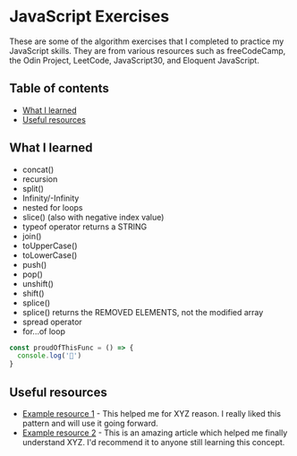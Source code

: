 # JavaScript Exercises

These are some of the algorithm exercises that I completed to practice my JavaScript skills. They are from various resources such as freeCodeCamp, the Odin Project, LeetCode, JavaScript30, and Eloquent JavaScript.

## Table of contents

- [What I learned](#what-i-learned)
- [Useful resources](#useful-resources)

## What I learned

- concat()
- recursion
- split()
- Infinity/-Infinity
- nested for loops
- slice() (also with negative index value)
- typeof operator returns a STRING
- join()
- toUpperCase()
- toLowerCase()
- push()
- pop()
- unshift()
- shift()
- splice()
- splice() returns the REMOVED ELEMENTS, not the modified array
- spread operator
- for...of loop

```js
const proudOfThisFunc = () => {
  console.log('🎉')
}
```

## Useful resources

- [Example resource 1](https://www.example.com) - This helped me for XYZ reason. I really liked this pattern and will use it going forward.
- [Example resource 2](https://www.example.com) - This is an amazing article which helped me finally understand XYZ. I'd recommend it to anyone still learning this concept.